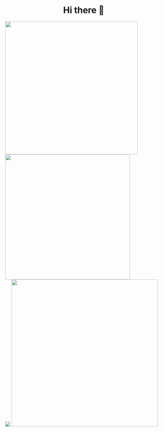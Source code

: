 <h1 align=center> Hi there 👋 </h1>

<picture>
  <source
    srcset="https://streak-stats.demolab.com?user=maxelonej&theme=dark&hide_border=true&date_format=j%2Fn%5B%2FY%5D&mode=weekly"
    media="(prefers-color-scheme: dark)"
  />
  <source
    srcset="https://streak-stats.demolab.com?user=maxelonej&hide_border=true&date_format=j%2Fn%5B%2FY%5D&mode=weekly"
    media="(prefers-color-scheme: light), (prefers-color-scheme: no-preference)"
  />
  <img width=425 src="https://streak-stats.demolab.com?user=maxelonej&hide_border=true&date_format=j%2Fn%5B%2FY%5D&mode=weekly" />
</picture>

<picture>
  <source
    srcset="https://github-readme-stats.vercel.app/api?username=maxelonej&show_icons=true&theme=dark&hide_border=true"
    media="(prefers-color-scheme: dark)"
  />
  <source
    srcset="https://github-readme-stats.vercel.app/api?username=maxelonej&show_icons=true&hide_border=true"
    media="(prefers-color-scheme: light), (prefers-color-scheme: no-preference)"
  />
  <img width=400 src="https://github-readme-stats.vercel.app/api?username=maxelonej&show_icons=true&hide_border=true" />
</picture>

<br>

<picture>
  <source
    srcset="https://github-readme-stats.vercel.app/api/top-langs/?username=maxelonej&theme=dark&hide_border=true&layout=pie"
    media="(prefers-color-scheme: dark)"
  />
  <source
    srcset="https://github-readme-stats.vercel.app/api/top-langs/?username=maxelonej&hide_border=true&hide=shell&layout=pie"
    media="(prefers-color-scheme: light), (prefers-color-scheme: no-preference)"
  />
  <img src="https://github-readme-stats.vercel.app/api/top-langs/?username=maxelonej&hide_border=true&hide=shell&layout=pie" />
</picture>

<picture>
  <source
    srcset="https://leetcard.jacoblin.cool/maxelonej?theme=dark&ext=activity"
    media="(prefers-color-scheme: dark)"
  />
  <source
    srcset="https://leetcard.jacoblin.cool/maxelonej?ext=activity"
    media="(prefers-color-scheme: light), (prefers-color-scheme: no-preference)"
  />
  <img width=470 src="https://leetcard.jacoblin.cool/maxelonej?ext=activity" />
</picture>

<br>

